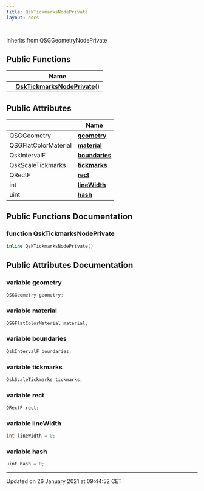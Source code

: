 ```yaml
---
title: QskTickmarksNodePrivate
layout: docs

---
```





Inherits from QSGGeometryNodePrivate

## Public Functions

|                | Name           |
| -------------- | -------------- |
| | **[QskTickmarksNodePrivate](/docs/classes/class_qsk_tickmarks_node_private/#function-qsktickmarksnodeprivate)**() |

## Public Attributes

|                | Name           |
| -------------- | -------------- |
| QSGGeometry | **[geometry](/docs/classes/class_qsk_tickmarks_node_private/#variable-geometry)**  |
| QSGFlatColorMaterial | **[material](/docs/classes/class_qsk_tickmarks_node_private/#variable-material)**  |
| QskIntervalF | **[boundaries](/docs/classes/class_qsk_tickmarks_node_private/#variable-boundaries)**  |
| QskScaleTickmarks | **[tickmarks](/docs/classes/class_qsk_tickmarks_node_private/#variable-tickmarks)**  |
| QRectF | **[rect](/docs/classes/class_qsk_tickmarks_node_private/#variable-rect)**  |
| int | **[lineWidth](/docs/classes/class_qsk_tickmarks_node_private/#variable-linewidth)**  |
| uint | **[hash](/docs/classes/class_qsk_tickmarks_node_private/#variable-hash)**  |

## Public Functions Documentation

### function QskTickmarksNodePrivate

```cpp
inline QskTickmarksNodePrivate()
```


## Public Attributes Documentation

### variable geometry

```cpp
QSGGeometry geometry;
```


### variable material

```cpp
QSGFlatColorMaterial material;
```


### variable boundaries

```cpp
QskIntervalF boundaries;
```


### variable tickmarks

```cpp
QskScaleTickmarks tickmarks;
```


### variable rect

```cpp
QRectF rect;
```


### variable lineWidth

```cpp
int lineWidth = 0;
```


### variable hash

```cpp
uint hash = 0;
```


-------------------------------

Updated on 26 January 2021 at 09:44:52 CET